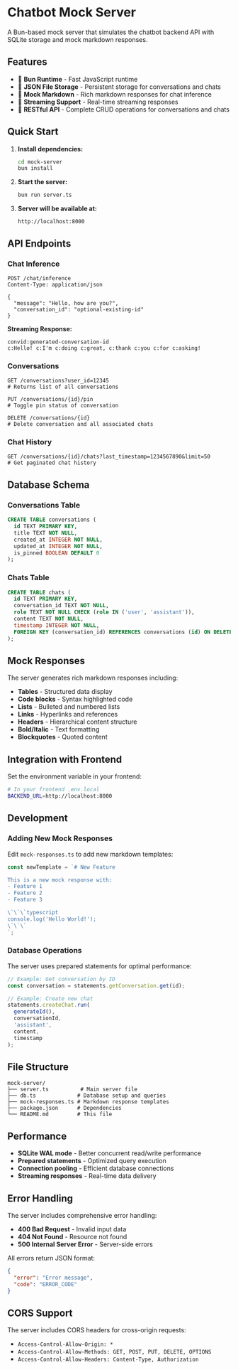 # Chatbot Mock Server

A Bun-based mock server that simulates the chatbot backend API with SQLite storage and mock markdown responses.

## Features

- 🚀 **Bun Runtime** - Fast JavaScript runtime
- 📄 **JSON File Storage** - Persistent storage for conversations and chats
- 📝 **Mock Markdown** - Rich markdown responses for chat inference
- 🌊 **Streaming Support** - Real-time streaming responses
- 🔄 **RESTful API** - Complete CRUD operations for conversations and chats

## Quick Start

1. **Install dependencies:**
   ```bash
   cd mock-server
   bun install
   ```

2. **Start the server:**
   ```bash
   bun run server.ts
   ```

3. **Server will be available at:**
   ```
   http://localhost:8000
   ```

## API Endpoints

### Chat Inference
```http
POST /chat/inference
Content-Type: application/json

{
  "message": "Hello, how are you?",
  "conversation_id": "optional-existing-id"
}
```

**Streaming Response:**
```
convid:generated-conversation-id
c:Hello! c:I'm c:doing c:great, c:thank c:you c:for c:asking!
```

### Conversations
```http
GET /conversations?user_id=12345
# Returns list of all conversations

PUT /conversations/{id}/pin
# Toggle pin status of conversation

DELETE /conversations/{id}
# Delete conversation and all associated chats
```

### Chat History
```http
GET /conversations/{id}/chats?last_timestamp=1234567890&limit=50
# Get paginated chat history
```

## Database Schema

### Conversations Table
```sql
CREATE TABLE conversations (
  id TEXT PRIMARY KEY,
  title TEXT NOT NULL,
  created_at INTEGER NOT NULL,
  updated_at INTEGER NOT NULL,
  is_pinned BOOLEAN DEFAULT 0
);
```

### Chats Table
```sql
CREATE TABLE chats (
  id TEXT PRIMARY KEY,
  conversation_id TEXT NOT NULL,
  role TEXT NOT NULL CHECK (role IN ('user', 'assistant')),
  content TEXT NOT NULL,
  timestamp INTEGER NOT NULL,
  FOREIGN KEY (conversation_id) REFERENCES conversations (id) ON DELETE CASCADE
);
```

## Mock Responses

The server generates rich markdown responses including:

- **Tables** - Structured data display
- **Code blocks** - Syntax highlighted code
- **Lists** - Bulleted and numbered lists
- **Links** - Hyperlinks and references
- **Headers** - Hierarchical content structure
- **Bold/Italic** - Text formatting
- **Blockquotes** - Quoted content

## Integration with Frontend

Set the environment variable in your frontend:

```bash
# In your frontend .env.local
BACKEND_URL=http://localhost:8000
```

## Development

### Adding New Mock Responses

Edit `mock-responses.ts` to add new markdown templates:

```typescript
const newTemplate = `# New Feature

This is a new mock response with:
- Feature 1
- Feature 2
- Feature 3

\`\`\`typescript
console.log('Hello World!');
\`\`\`
`;
```

### Database Operations

The server uses prepared statements for optimal performance:

```typescript
// Example: Get conversation by ID
const conversation = statements.getConversation.get(id);

// Example: Create new chat
statements.createChat.run(
  generateId(),
  conversationId,
  'assistant',
  content,
  timestamp
);
```

## File Structure

```
mock-server/
├── server.ts          # Main server file
├── db.ts             # Database setup and queries
├── mock-responses.ts # Markdown response templates
├── package.json      # Dependencies
└── README.md         # This file
```

## Performance

- **SQLite WAL mode** - Better concurrent read/write performance
- **Prepared statements** - Optimized query execution
- **Connection pooling** - Efficient database connections
- **Streaming responses** - Real-time data delivery

## Error Handling

The server includes comprehensive error handling:

- **400 Bad Request** - Invalid input data
- **404 Not Found** - Resource not found
- **500 Internal Server Error** - Server-side errors

All errors return JSON format:
```json
{
  "error": "Error message",
  "code": "ERROR_CODE"
}
```

## CORS Support

The server includes CORS headers for cross-origin requests:

- `Access-Control-Allow-Origin: *`
- `Access-Control-Allow-Methods: GET, POST, PUT, DELETE, OPTIONS`
- `Access-Control-Allow-Headers: Content-Type, Authorization`